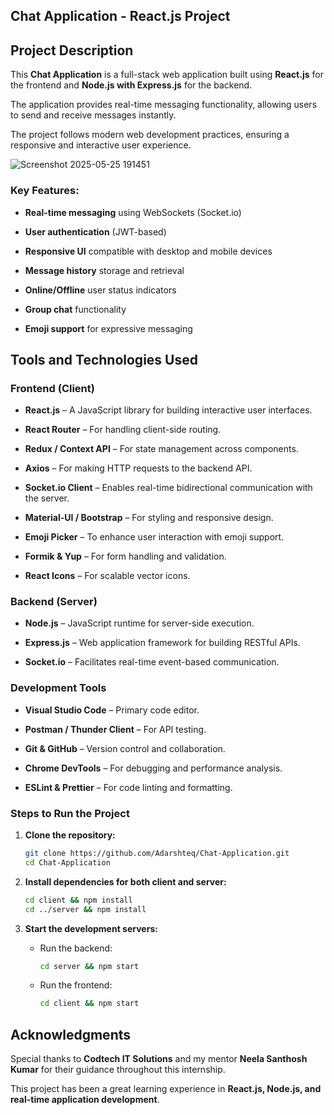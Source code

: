 ## Chat Application - React.js Project

## Project Description

This **Chat Application** is a full-stack web application built using **React.js** for the frontend and **Node.js with Express.js** for the backend.

The application provides real-time messaging functionality, allowing users to send and receive messages instantly.

The project follows modern web development practices, ensuring a responsive and interactive user experience.

![Screenshot 2025-05-25 191451](https://github.com/user-attachments/assets/44450212-7be3-444c-8788-f2b2fd9097bd)

### Key Features:

- **Real-time messaging** using WebSockets (Socket.io)

- **User authentication** (JWT-based)

- **Responsive UI** compatible with desktop and mobile devices

- **Message history** storage and retrieval

- **Online/Offline** user status indicators

- **Group chat** functionality

- **Emoji support** for expressive messaging

## Tools and Technologies Used

### Frontend (Client)

- **React.js** – A JavaScript library for building interactive user interfaces.

- **React Router** – For handling client-side routing.

- **Redux / Context API** – For state management across components.

- **Axios** – For making HTTP requests to the backend API.

- **Socket.io Client** – Enables real-time bidirectional communication with the server.

- **Material-UI / Bootstrap** – For styling and responsive design.

- **Emoji Picker** – To enhance user interaction with emoji support.

- **Formik & Yup** – For form handling and validation.

- **React Icons** – For scalable vector icons.

### Backend (Server)

- **Node.js** – JavaScript runtime for server-side execution.

- **Express.js** – Web application framework for building RESTful APIs.

- **Socket.io** – Facilitates real-time event-based communication.

### Development Tools

- **Visual Studio Code** – Primary code editor.

- **Postman / Thunder Client** – For API testing.

- **Git & GitHub** – Version control and collaboration.

- **Chrome DevTools** – For debugging and performance analysis.

- **ESLint & Prettier** – For code linting and formatting.

### Steps to Run the Project

1. **Clone the repository:**
   ```sh
   git clone https://github.com/Adarshteq/Chat-Application.git
   cd Chat-Application
   ```

2. **Install dependencies for both client and server:**
   ```sh
   cd client && npm install
   cd ../server && npm install
   ```

3. **Start the development servers:**
   - Run the backend:
     ```sh
     cd server && npm start
     ```
   - Run the frontend:
     ```sh
     cd client && npm start
     ```

## Acknowledgments

Special thanks to **Codtech IT Solutions** and my mentor **Neela Santhosh Kumar** for their guidance throughout this internship. 

This project has been a great learning experience in **React.js, Node.js, and real-time application development**.


